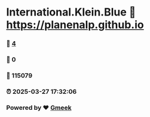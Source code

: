 # International.Klein.Blue :link: https://planenalp.github.io 
### :page_facing_up: [4](https://planenalp.github.io/tag.html) 
### :speech_balloon: 0 
### :hibiscus: 115079 
### :alarm_clock: 2025-03-27 17:32:06 
### Powered by :heart: [Gmeek](https://github.com/Meekdai/Gmeek)
